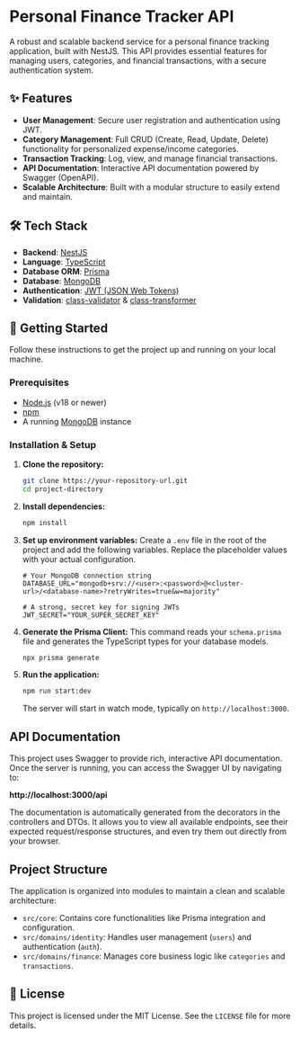 # Personal Finance Tracker API

A robust and scalable backend service for a personal finance tracking application, built with NestJS. This API provides essential features for managing users, categories, and financial transactions, with a secure authentication system.

## ✨ Features

-   **User Management**: Secure user registration and authentication using JWT.
-   **Category Management**: Full CRUD (Create, Read, Update, Delete) functionality for personalized expense/income categories.
-   **Transaction Tracking**: Log, view, and manage financial transactions.
-   **API Documentation**: Interactive API documentation powered by Swagger (OpenAPI).
-   **Scalable Architecture**: Built with a modular structure to easily extend and maintain.

## 🛠️ Tech Stack

-   **Backend**: [NestJS](https://nestjs.com/)
-   **Language**: [TypeScript](https://www.typescriptlang.org/)
-   **Database ORM**: [Prisma](https://www.prisma.io/)
-   **Database**: [MongoDB](https://www.mongodb.com/)
-   **Authentication**: [JWT (JSON Web Tokens)](https://jwt.io/)
-   **Validation**: [class-validator](https://github.com/typestack/class-validator) & [class-transformer](https://github.com/typestack/class-transformer)

## 🚀 Getting Started

Follow these instructions to get the project up and running on your local machine.

### Prerequisites

-   [Node.js](https://nodejs.org/en/) (v18 or newer)
-   [npm](https://www.npmjs.com/)
-   A running [MongoDB](https://www.mongodb.com/try/download/community) instance

### Installation & Setup

1.  **Clone the repository:**
    ```bash
    git clone https://your-repository-url.git
    cd project-directory
    ```

2.  **Install dependencies:**
    ```bash
    npm install
    ```

3.  **Set up environment variables:**
    Create a `.env` file in the root of the project and add the following variables. Replace the placeholder values with your actual configuration.

    ```env
    # Your MongoDB connection string
    DATABASE_URL="mongodb+srv://<user>:<password>@<cluster-url>/<database-name>?retryWrites=true&w=majority"

    # A strong, secret key for signing JWTs
    JWT_SECRET="YOUR_SUPER_SECRET_KEY"
    ```

4.  **Generate the Prisma Client:**
    This command reads your `schema.prisma` file and generates the TypeScript types for your database models.
    ```bash
    npx prisma generate
    ```

5.  **Run the application:**
    ```bash
    npm run start:dev
    ```
    The server will start in watch mode, typically on `http://localhost:3000`.

##  API Documentation

This project uses Swagger to provide rich, interactive API documentation. Once the server is running, you can access the Swagger UI by navigating to:

**http://localhost:3000/api**

The documentation is automatically generated from the decorators in the controllers and DTOs. It allows you to view all available endpoints, see their expected request/response structures, and even try them out directly from your browser.

## Project Structure

The application is organized into modules to maintain a clean and scalable architecture:

-   `src/core`: Contains core functionalities like Prisma integration and configuration.
-   `src/domains/identity`: Handles user management (`users`) and authentication (`auth`).
-   `src/domains/finance`: Manages core business logic like `categories` and `transactions`.

## 📄 License

This project is licensed under the MIT License. See the `LICENSE` file for more details.